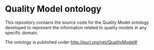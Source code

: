 # Quality Model ontology

This repository contains the source code for the Quality Model ontology developed to represent the information related to quality models in any specific domain.

The ontology is published under http://purl.org/net/QualityModel#

